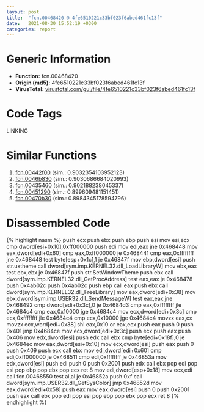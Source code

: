 ```yaml
---
layout: post
title:  "fcn.00468420 @ 4fe6510221c33bf023f6abed461fc13f"
date:   2021-08-30 15:52:19 +0300
categories: report
---
```


# Generic Information
- **Function:** fcn.00468420
- **Origin (md5):** 4fe6510221c33bf023f6abed461fc13f
- **VirusTotal:** [virustotal.com/gui/file/4fe6510221c33bf023f6abed461fc13f][virustotal_ref]

# Code Tags
<span class="tag" id="LINKING">LINKING</span>


# Similar Functions

1. [fcn.00442f00][similar_1_ref] (sim.: 0.9032354103952123)
2. [fcn.0046b830][similar_2_ref] (sim.: 0.9030686684020993)
3. [fcn.00435460][similar_3_ref] (sim.: 0.902188238045337)
4. [fcn.00451290][similar_4_ref] (sim.: 0.899609481151451)
5. [fcn.00470b30][similar_5_ref] (sim.: 0.8984345178594796)


# Disassembled Code

{% highlight nasm %}
push ecx
push ebx
push ebp
push esi
mov esi,ecx
cmp dword[esi+0x10],0xff000000
push edi
mov edi,eax
jne 0x468448
mov eax,dword[edi+0x60]
cmp eax,0xff000000
je 0x468441
cmp eax,0xffffffff
jne 0x468448
test byte[esp+0x1c],1
je 0x46847f
mov ebp,dword[esi]
push str.uxtheme
call dword[sym.imp.KERNEL32.dll_LoadLibraryW]
mov ebx,eax
test ebx,ebx
je 0x46847f
push str.SetWindowTheme
push ebx
call dword[sym.imp.KERNEL32.dll_GetProcAddress]
test eax,eax
je 0x468478
push 0x4ab02c
push 0x4ab02c
push ebp
call eax
push ebx
call dword[sym.imp.KERNEL32.dll_FreeLibrary]
mov eax,dword[edi+0x38]
mov ebx,dword[sym.imp.USER32.dll_SendMessageW]
test eax,eax
jne 0x468492
cmp dword[edi+0x3c],0
je 0x4684d3
cmp eax,0xffffffff
jle 0x4684c4
cmp eax,0x10000
jge 0x4684c4
mov ecx,dword[edi+0x3c]
cmp ecx,0xffffffff
jle 0x4684c4
cmp ecx,0x10000
jge 0x4684c4
movzx eax,cx
movzx ecx,word[edi+0x38]
shl eax,0x10
or eax,ecx
push eax
push 0
push 0x401
jmp 0x4684ce
mov ecx,dword[edi+0x3c]
push ecx
push eax
push 0x406
mov edx,dword[esi]
push edx
call ebx
cmp byte[edi+0x18f],0
je 0x4684ec
mov eax,dword[esi+0x10]
mov ecx,dword[esi]
push eax
push 0
push 0x409
push ecx
call ebx
mov edi,dword[edi+0x60]
cmp edi,0xff000000
je 0x468511
cmp edi,0xffffffff
je 0x46853a
mov edx,dword[esi]
push edi
push 0
push 0x2001
push edx
call ebx
pop edi
pop esi
pop ebp
pop ebx
pop ecx
ret 8
mov edi,dword[esp+0x18]
mov ecx,edi
call fcn.00468550
test al,al
je 0x46852a
push 0xf
call dword[sym.imp.USER32.dll_GetSysColor]
jmp 0x46852d
mov eax,dword[edi+0x58]
push eax
mov eax,dword[esi]
push 0
push 0x2001
push eax
call ebx
pop edi
pop esi
pop ebp
pop ebx
pop ecx
ret 8
{% endhighlight %}


[similar_1_ref]: /report/fcn.00442f00@4fe6510221c33bf023f6abed461fc13f
[similar_2_ref]: /report/fcn.0046b830@4fe6510221c33bf023f6abed461fc13f
[similar_3_ref]: /report/fcn.00435460@4fe6510221c33bf023f6abed461fc13f
[similar_4_ref]: /report/fcn.00451290@4fe6510221c33bf023f6abed461fc13f
[similar_5_ref]: /report/fcn.00470b30@4fe6510221c33bf023f6abed461fc13f
[virustotal_ref]: https://www.virustotal.com/gui/file/4fe6510221c33bf023f6abed461fc13f